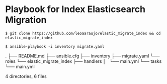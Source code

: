 # Playbook for Index Elasticsearch Migration



````
$ git clone https://github.com/leoaaraujo/elastic_migrate_index && cd elastic_migrate_index
````

````
$ ansible-playbook -i inventory migrate.yaml
````
.
├── README.md
├── ansible.cfg
├── inventory
├── migrate.yaml
└── roles
    └── elastic_migrate_index
        ├── handlers
        │   └── main.yml
        └── tasks
            └── main.yml

4 directories, 6 files
````
